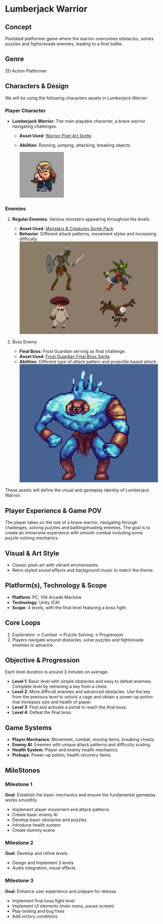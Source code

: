 ﻿# **Lumberjack Warrior**

## **Concept**

Pixelated platformer game where the warrior overcomes obstacles, solves puzzles and fights/evade enemies, leading to a final
battle.

## Genre

2D Action Platformer

## Characters & Design

We will be using the following characters assets in *Lumberjack Warrior*.

### Player Character

- **Lumberjack Warrior**: The main playable character, a brave warrior navigating challenges.
    - **Asset Used**: [Warrior Pixel Art Sprite](https://craftpix.net/freebies/free-warrior-pixel-art-sprite-sheets/)
    - **Abilities**: Running, jumping, attacking, breaking objects
  
      ![Character.png](Character.png)

### Enemies

1. **Regular Enemies**: Various monsters appearing throughout the levels.
    - **Asset Used**: [Monsters & Creatures Sprite Pack](https://assetstore.unity.com/packages/2d/characters/monsters-creatures-fantasy-167949)
    - **Behavior**: Different attack patterns, movement styles and increasing difficulty
    ![Enemies.png](Enemies.png)

2. Boss Enemy
    - **Final Boss**: Frost Guardian serving as final challenge.
    - **Asset Used**: [Frost Guardian Final Boss Sprite](https://chierit.itch.io/boss-frost-guardian)
    - **Abilities**: Different type of attack pattern and projectile based attack
    ![Final boss.png](Final%20boss.png)   

These assets will define the visual and gameplay identity of Lumberjack Warrior.

## Player Experience & Game POV

The player takes on the role of a brave warrior, navigating through challenges, solving puzzles and battling/evading enemies.
The goal is to create an immersive experience with smooth combat including some puzzle-solving mechanics.

## Visual & Art Style

- Classic pixel-art with vibrant environments.
- Retro-styled sound effects and background music to match the theme.

## Platform(s), Technology & Scope

- **Platform**: PC, VIA Arcade Machine
- **Technology**: Unity (C#)
- **Scope**: 4 levels, with the final level featuring a boss fight.

## Core Loops

1. Exploration → Combat → Puzzle Solving → Progression
2. Players navigate around obstacles, solve puzzles and fight/evade enemies to advance.

## Objective & Progression
Each level duration is around 3 minutes on average.

- **Level 1**: Basic level with simple obstacles and easy to defeat enemies. Complete level by retrieving a key from a chest.
- **Level 2**: More difficult enemies and advanced obstacles. Use the key from the previous level to unlock a cage and
  obtain a power-up potion that increases size and health of player.
- **Level 3**: Find and activate a portal to reach the final boss.
- **Level 4**: Defeat the final boss.

## Game Systems

- **Player Mechanics**: Movement, combat, moving items, breaking chests.
- **Enemy AI**: Enemies with unique attack patterns and difficulty scaling.
- **Health System**: Player and enemy health mechanics.
- **Pickups**: Power-up potion, health recovery items.

## MileStones

### Milestone 1

**Goal**: Establish the basic mechanics and ensure the fundamental gameplay works smoothly.

- Implement player movement and attack patterns
- Create basic enemy AI
- Develop basic obstacles and puzzles
- Introduce health system
- Create dummy scene

### Milestone 2

**Goal**: Develop and refine levels.

- Design and Implement 3 levels
- Audio integration, visual effects

### Milestone 3

**Goal**: Enhance user experience and prepare for release.

- Implement final boss fight level
- Implement UI elements (main menu, pause screen)
- Play-testing and bug fixes
- Add victory conditions

